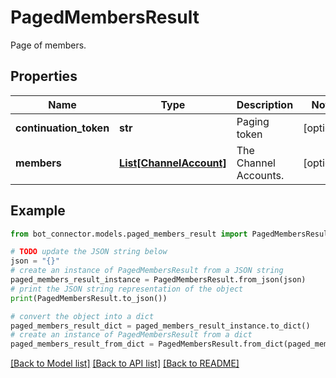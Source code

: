 # PagedMembersResult

Page of members.

## Properties

Name | Type | Description | Notes
------------ | ------------- | ------------- | -------------
**continuation_token** | **str** | Paging token | [optional] 
**members** | [**List[ChannelAccount]**](ChannelAccount.md) | The Channel Accounts. | [optional] 

## Example

```python
from bot_connector.models.paged_members_result import PagedMembersResult

# TODO update the JSON string below
json = "{}"
# create an instance of PagedMembersResult from a JSON string
paged_members_result_instance = PagedMembersResult.from_json(json)
# print the JSON string representation of the object
print(PagedMembersResult.to_json())

# convert the object into a dict
paged_members_result_dict = paged_members_result_instance.to_dict()
# create an instance of PagedMembersResult from a dict
paged_members_result_from_dict = PagedMembersResult.from_dict(paged_members_result_dict)
```
[[Back to Model list]](../README.md#documentation-for-models) [[Back to API list]](../README.md#documentation-for-api-endpoints) [[Back to README]](../README.md)


